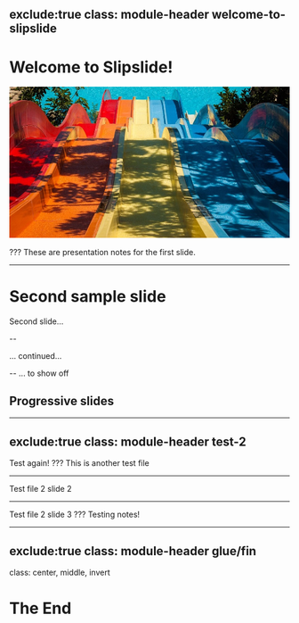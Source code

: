exclude:true
class: module-header welcome-to-slipslide
---
# Welcome to Slipslide!

![Image title](../media/demo/slipslide.jpg)

???
These are presentation notes for the first slide.

---
# Second sample slide

Second slide...

--

... continued...

--
... to show off 
## Progressive slides

---
exclude:true
class: module-header test-2
---
Test again!
???
This is another test file

---
Test file 2 slide 2

---
Test file 2 slide 3
???
Testing notes!

---
exclude:true
class: module-header glue/fin
---
class: center, middle, invert
# The End

